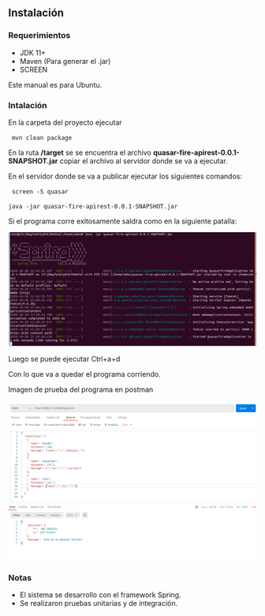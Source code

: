 ## Instalación
### Requerimientos

- JDK 11+
- Maven  (Para generar el .jar)
- SCREEN

Este manual es para Ubuntu.

### Intalación
En la carpeta del proyecto ejecutar 
~~~
 mvn clean package
~~~
En la ruta **/target** se se encuentra el archivo **quasar-fire-apirest-0.0.1-SNAPSHOT.jar**
copiar el archivo al servidor donde se va a ejecutar.

En el servidor donde se va a publicar ejecutar los siguientes comandos:
~~~
 screen -S quasar
~~~
~~~
java -jar quasar-fire-apirest-0.0.1-SNAPSHOT.jar
~~~

Si el programa corre exitosamente saldra como en la siguiente patalla:

![](cap1.png)

Luego se puede ejecutar Ctrl+a+d

Con lo que va a quedar el programa corriendo.

Imagen de prueba del programa en postman

![](cap2.png)

### Notas
- El sistema se desarrollo con el framework Spring.
- Se realizaron pruebas unitarias y de integración.
